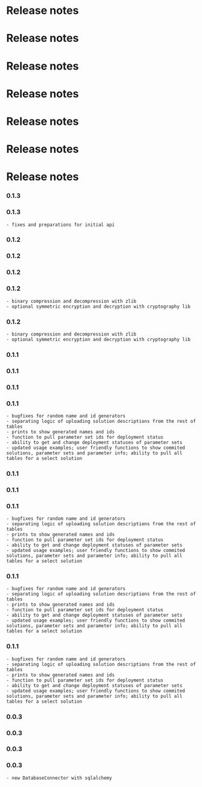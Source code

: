 # Release notes

# Release notes


# Release notes

# Release notes


# Release notes



# Release notes


# Release notes




### 0.1.3

### 0.1.3


    - fixes and preparations for initial api

### 0.1.2

### 0.1.2

### 0.1.2



### 0.1.2




    - binary compression and decompression with zlib
    - optional symmetric encryption and decryption with cryptography lib

### 0.1.2




    - binary compression and decompression with zlib
    - optional symmetric encryption and decryption with cryptography lib


### 0.1.1

### 0.1.1

### 0.1.1



### 0.1.1




    - bugfixes for random name and id generators
    - separating logic of uploading solution descriptions from the rest of tables
    - prints to show generated names and ids
    - function to pull parameter set ids for deployment status
    - ability to get and change deployment statuses of parameter sets
    - updated usage examples; user friendly functions to show commited solutions, parameter sets and parameter info; ability to pull all tables for a select solution

### 0.1.1

### 0.1.1



### 0.1.1




    - bugfixes for random name and id generators
    - separating logic of uploading solution descriptions from the rest of tables
    - prints to show generated names and ids
    - function to pull parameter set ids for deployment status
    - ability to get and change deployment statuses of parameter sets
    - updated usage examples; user friendly functions to show commited solutions, parameter sets and parameter info; ability to pull all tables for a select solution

### 0.1.1




    - bugfixes for random name and id generators
    - separating logic of uploading solution descriptions from the rest of tables
    - prints to show generated names and ids
    - function to pull parameter set ids for deployment status
    - ability to get and change deployment statuses of parameter sets
    - updated usage examples; user friendly functions to show commited solutions, parameter sets and parameter info; ability to pull all tables for a select solution



### 0.1.1




    - bugfixes for random name and id generators
    - separating logic of uploading solution descriptions from the rest of tables
    - prints to show generated names and ids
    - function to pull parameter set ids for deployment status
    - ability to get and change deployment statuses of parameter sets
    - updated usage examples; user friendly functions to show commited solutions, parameter sets and parameter info; ability to pull all tables for a select solution




### 0.0.3

### 0.0.3

### 0.0.3



### 0.0.3




    - new DatabaseConnector with sqlalchemy

